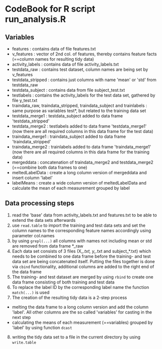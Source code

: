 CodeBook for R script run_analysis.R
====================================

## Variables
* features : contains data of file features.txt
* v_features : vector of 2nd col. of features, thereby contains feature facts (==column names for resulting tidy data)
* activity_labels : contains data of file activity_labels.txt
* testdata_raw : contains test dataset, column names are being set by v_features
* testdata_stripped : contains just columns with name 'mean' or 'std' from testdata_raw
* testdata_subject : contains data from file subject_test.txt
* testlabels : contains the activity_labels for the test data set, gathered by file y_test.txt
* traindata_raw, traindata_stripped, traindata_subject and trainlabels : same purpose as variables test*, but related to the training data set
* testdata_merge1 : testdata_subject added to data frame 'testdata_stripped'
* testdata_merge2 : testlabels added to data frame 'testdata_merge1' (now there are all required columns in this data frame for the test data)
* traindata_merge1 : traindata_subject added to data frame 'traindata_stripped'
* traindata_merge2 : trainlabels added to data frame 'traindata_merge1' (now there are all required columns in this data frame for the training data)
* mergeddata : concatenation of traindata_merge2 and testdata_merge2 (==combine both data frames to one)
* meltedLabelData : create a long column version of mergeddata and insert column 'label'
* labelMeans : create a wide column version of meltedLabelData and calculate the mean of each measurement grouped by label

## Data processing steps
1. read the 'base' data from activity_labels.txt and features.txt to be able to extend the data sets afterwards
2. use ```read.table``` to import the training and test data sets and set the column names to the corresponding feature names accordingly using parameter col.names
3. by using ```grepl(...)``` all columns with names not including mean or std are removed from data frame *_raw
4. Each data set consists of 3 files (X_*.txt, y_*.txt and subject_*.txt) which needs to be combined to one data frame before the training- and test data set are being concatenated itself. Putting the files together is done via ```cbind``` functionality, additional columns are added to the right end of the data frame
5. The training- and test dataset are merged by using ```rbind``` to create one data frame consisting of both training and test data
6. To replace the label ID by the corresponding label name the function ```match(...)``` is used
7. The creation of the resulting tidy data is a 2-step process
  * melting the data frame to a long column version and add the column 'label'. All other columns are the so called 'variables' for casting in the next step
  * calculating the means of each measurement (==variables) grouped by 'label' by using function ```dcast```
8. writing the tidy data set to a file in the current directory by using ```write.table```
  